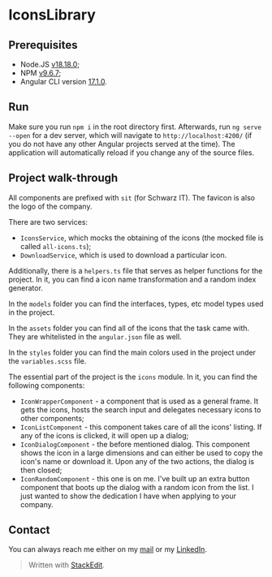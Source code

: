 # IconsLibrary

## Prerequisites
- Node.JS [v18.18.0](https://nodejs.org/en/blog/release/v18.18.0);
- NPM [v9.6.7](https://docs.npmjs.com/downloading-and-installing-node-js-and-npm);
- Angular CLI version [17.1.0](https://github.com/angular/angular-cli).

## Run
Make sure you run `npm i` in the root directory first. Afterwards, run `ng serve --open` for a dev server, which will navigate to `http://localhost:4200/` (if you do not have any other Angular projects served at the time). The application will automatically reload if you change any of the source files.

## Project walk-through
All components are prefixed with `sit` (for Schwarz IT). The favicon is also the logo of the company.

There are two services:
- `IconsService`, which mocks the obtaining of the icons (the mocked file is called `all-icons.ts`);
- `DownloadService`, which is used to download a particular icon.

Additionally, there is a `helpers.ts` file that serves as helper functions for the project. In it, you can find a icon name transformation and a random index generator.

In the `models` folder you can find the interfaces, types, etc model types used in the project.

In the `assets` folder you can find all of the icons that the task came with. They are whitelisted in the `angular.json` file as well.

In the `styles` folder you can find the main colors used in the project under the `variables.scss` file.

The essential part of the project is the `icons` module. In it, you can find the following components:
- `IconWrapperComponent` - a component that is used as a general frame. It gets the icons, hosts the search input and delegates necessary icons to other components;
- `IconListComponent` - this component takes care of all the icons' listing. If any of the icons is clicked, it will open up a dialog;
- `IconDialogComponent` - the before mentioned dialog. This component shows the icon in a large dimensions and can either be used to copy the icon's name or download it. Upon any of the two actions, the dialog is then closed;
- `IconRandomComponent` - this one is on me. I've built up an extra button component that boots up the dialog with a random icon from the list. I just wanted to show the dedication I have when applying to your company.

## Contact
You can always reach me either on my [mail](mailto:ivanstefanovbg@gmail.com) or my [LinkedIn](https://www.linkedin.com/in/bullsized/).


> Written with [StackEdit](https://stackedit.io/).
